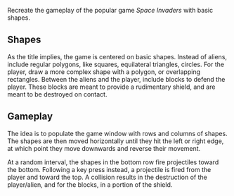 Recreate the gameplay of the popular game _Space Invaders_ with basic shapes.

## Shapes

As the title implies, the game is centered on basic shapes. Instead of aliens, include regular polygons, like squares, equilateral triangles, circles. For the player, draw a more complex shape with a polygon, or overlapping rectangles. Between the aliens and the player, include blocks to defend the player. These blocks are meant to provide a rudimentary shield, and are meant to be destroyed on contact.

## Gameplay

The idea is to populate the game window with rows and columns of shapes. The shapes are then moved horizontally until they hit the left or right edge, at which point they move downwards and reverse their movement.

At a random interval, the shapes in the bottom row fire projectiles toward the bottom. Following a key press instead, a projectile is fired from the player and toward the top. A collision results in the destruction of the player/alien, and for the blocks, in a portion of the shield.
